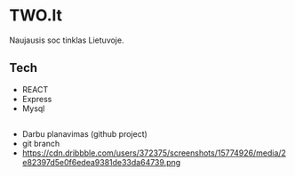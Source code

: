 # TWO.lt

Naujausis soc tinklas Lietuvoje.

## Tech

- REACT
- Express
- Mysql

##

- Darbu planavimas (github project)
- git branch
- https://cdn.dribbble.com/users/372375/screenshots/15774926/media/2e82397d5e0f6edea9381de33da64739.png
